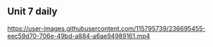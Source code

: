 ## Unit 7 daily

https://user-images.githubusercontent.com/115795739/236695455-eec59d70-706e-49bd-a884-a6ae94989161.mp4
